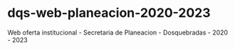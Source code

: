 # dqs-web-planeacion-2020-2023
 Web oferta institucional - Secretaria de Planeacion - Dosquebradas - 2020 - 2023
